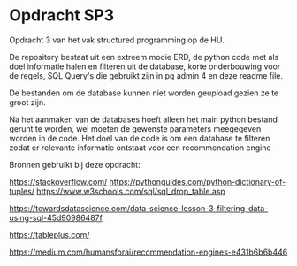 # Opdracht SP3

Opdracht 3 van het vak structured programming op de HU.

De repository bestaat uit een extreem mooie ERD, de python code met als doel informatie halen en filteren uit de database, korte onderbouwing voor de regels,
SQL Query's die gebruikt zijn in pg admin 4 en deze readme file.

De bestanden om de database kunnen niet worden geupload gezien ze te groot zijn. 

Na het aanmaken van de databases hoeft alleen het main python bestand gerunt te worden, 
wel moeten de gewenste parameters meegegeven worden in de code. Het doel van de code 
is om een database te filteren zodat er relevante informatie ontstaat voor een recommendation engine


Bronnen gebruikt bij deze opdracht:

https://stackoverflow.com/
https://pythonguides.com/python-dictionary-of-tuples/
https://www.w3schools.com/sql/sql_drop_table.asp

https://towardsdatascience.com/data-science-lesson-3-filtering-data-using-sql-45d90986487f

https://tableplus.com/

https://medium.com/humansforai/recommendation-engines-e431b6b6b446



